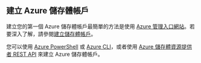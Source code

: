## 建立 Azure 儲存體帳戶

建立您的第一個 Azure 儲存體帳戶最簡單的方法是使用 [Azure 管理入口網站](https://manage.windowsazure.com)。若要深入了解，請參閱[建立儲存體帳戶](../articles/storage/storage-create-storage-account.md#create-a-storage-account)。

您可以使用 [Azure PowerShell](../articles/storage/storage-powershell-guide-full.md) 或 [Azure CLI](../articles/storage/storage-azure-cli.md)，或者使用 [Azure 儲存體資源提供者 REST API](https://msdn.microsoft.com/library/azure/mt163683.aspx) 來建立 Azure 儲存體帳戶。
 

<!---HONumber=July15_HO4-->